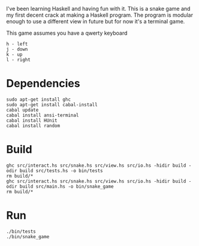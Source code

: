I've been learning Haskell and having fun with it. This is a snake game and my first decent
crack at making a Haskell program. The program is modular enough to use a different view in
future but for now it's a terminal game.

This game assumes you have a qwerty keyboard

    h - left
    j - down
    k - up
    l - right

# Dependencies

    sudo apt-get install ghc
    sudo apt-get install cabal-install
    cabal update
    cabal install ansi-terminal
    cabal install HUnit
    cabal install random 

# Build

    ghc src/interact.hs src/snake.hs src/view.hs src/io.hs -hidir build -odir build src/tests.hs -o bin/tests
    rm build/*
    ghc src/interact.hs src/snake.hs src/view.hs src/io.hs -hidir build -odir build src/main.hs -o bin/snake_game
    rm build/*

# Run

    ./bin/tests
    ./bin/snake_game
